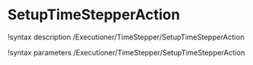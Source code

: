 <!-- MOOSE Documentation Stub: Remove this when content is added. -->

# SetupTimeStepperAction

!syntax description /Executioner/TimeStepper/SetupTimeStepperAction

!syntax parameters /Executioner/TimeStepper/SetupTimeStepperAction
